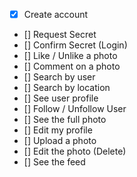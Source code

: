  - [x] Create account
 - [] Request Secret
 - [] Confirm Secret (Login)
 - [] Like / Unlike a photo
 - [] Comment on a photo
 - [] Search by user
 - [] Search by location
 - [] See user profile
 - [] Follow / Unfollow User
 - [] See the full photo
 - [] Edit my profile
 - [] Upload a photo
 - [] Edit the photo (Delete)
 - [] See the feed